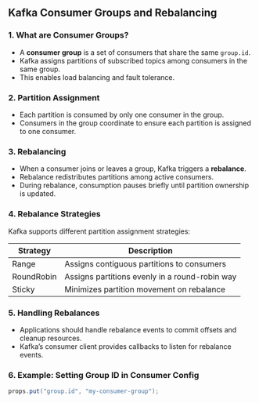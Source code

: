 ## Kafka Consumer Groups and Rebalancing

### 1. What are Consumer Groups?
- A **consumer group** is a set of consumers that share the same `group.id`.
- Kafka assigns partitions of subscribed topics among consumers in the same group.
- This enables load balancing and fault tolerance.


### 2. Partition Assignment
- Each partition is consumed by only one consumer in the group.
- Consumers in the group coordinate to ensure each partition is assigned to one consumer.


### 3. Rebalancing
- When a consumer joins or leaves a group, Kafka triggers a **rebalance**.
- Rebalance redistributes partitions among active consumers.
- During rebalance, consumption pauses briefly until partition ownership is updated.


### 4. Rebalance Strategies
Kafka supports different partition assignment strategies:

| Strategy         | Description                                      |
|------------------|------------------------------------------------|
| Range            | Assigns contiguous partitions to consumers      |
| RoundRobin       | Assigns partitions evenly in a round-robin way  |
| Sticky           | Minimizes partition movement on rebalance       |


### 5. Handling Rebalances
- Applications should handle rebalance events to commit offsets and cleanup resources.
- Kafka’s consumer client provides callbacks to listen for rebalance events.


### 6. Example: Setting Group ID in Consumer Config
```java
props.put("group.id", "my-consumer-group");
```